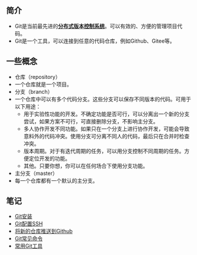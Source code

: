 ## 简介
- Git是当前最先进的[**分布式版本控制系统**](/分布式版本控制系统)。可以有效的、方便的管理项目代码。
- Git是一个工具，可以连接到任意的代码仓库，例如Github、Gitee等。
## 一些概念
- 仓库（repository）
- 一个仓库就是一个项目。
- 分支（branch）
- 一个仓库中可以有多个代码分支。这些分支可以保存不同版本的代码。可用于以下用途：
	- 用于实验性功能的开发。不确定功能是否可行，可以分离出一个新的分支尝试，如果方案不可行，可直接删除分支，不影响主分支。
	- 多人协作开发不同功能。如果只在一个分支上进行协作开发，可能会导致意料外的代码冲突。使用分支可分离不同人的代码，最后只在合并时检查冲突。
	- 版本周期。对于有迭代周期的任务，可以用分支控制不同周期的任务。方便定位开发的功能。
	- 其他。只要你想，你可以在任何场合下使用分支功能。
- 主分支（master）
- 每一个仓库都有一个默认的主分支。
## 笔记
- [Git安装](/Git安装)
- [Git配置SSH](/Git配置SSH)
- [将新的仓库推送到Github](/将新的仓库推送到Github)
- [Git常见命令](/Git常见命令)
- [常用Git工具](/常用Git工具)